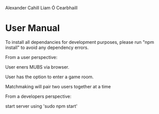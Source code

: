  
 
Alexander Cahill Liam Ó Cearbhaill

# User Manual


To install all dependancies for development purposes, please run "npm install" to avoid any dependency errors.

From a user perspective:

User eners MUBS via browser.

User has the option to enter a game room.

Matchmaking will pair two users together at a time

From a developers perspective:

start server using 'sudo npm start'
